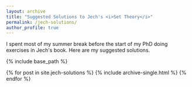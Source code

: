 ```yaml
---
layout: archive
title: "Suggested Solutions to Jech's <i>Set Theory</i>"
permalink: /jech-solutions/
author_profile: true
---
```


I spent most of my summer break before the start of my PhD doing exercises in Jech's book. Here are my suggested solutions.

{% include base_path %} 	

{% for post in site.jech-solutions %}
  {% include archive-single.html %}
{% endfor %}